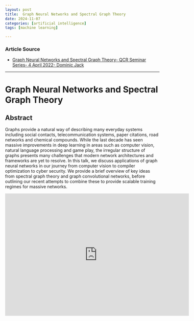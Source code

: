 ```yaml
---
layout: post
title:  Graph Neural Networks and Spectral Graph Theory
date: 2024-11-07
categories: [artificial intelligence]
tags: [machine learning]

---
```


### Article Source


* [Graph Neural Networks and Spectral Graph Theory- QCR Seminar Series- 4 April 2022- Dominic Jack](https://www.youtube.com/watch?v=tIvk2JIGokc)

---

# Graph Neural Networks and Spectral Graph Theory

## Abstract

Graphs provide a natural way of describing many everyday systems including social contacts, telecommunication systems, paper citations, road networks and chemical compounds. While the last decade has seen massive improvements in deep learning in areas such as computer vision, natural language processing and game play, the irregular structure of graphs presents many challenges that modern network architectures and frameworks are yet to resolve. In this talk, we discuss applications of graph neural networks in our journey from computer vision to compiler optimization to cyber security. We provide a brief overview of key ideas from spectral graph theory and graph convolutional networks, before outlining our recent attempts to combine these to provide scalable training regimes for massive networks.


<iframe width="600" height="400" src="https://www.youtube.com/embed/tIvk2JIGokc?si=MVx4M27jt0AzWW_k" title="YouTube video player" frameborder="0" allow="accelerometer; autoplay; clipboard-write; encrypted-media; gyroscope; picture-in-picture; web-share" referrerpolicy="strict-origin-when-cross-origin" allowfullscreen></iframe>